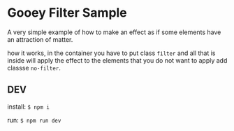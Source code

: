 # Gooey Filter Sample

A very simple example of how to make an effect as if some elements have an attraction of matter.

how it works, in the container you have to put class `filter` and all that is inside will apply the effect
to the elements that you do not want to apply add classse `no-filter`.

## DEV

install: `$ npm i`

run: `$ npm run dev`

